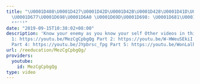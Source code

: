 ```yaml
---
title: "\U0001D408\U0001D427\U0001D42D\U0001D42B\U0001D428\U0001D41D\U0001D42E\U0001D41C\U0001D42D\U0001D422\U0001D428\U0001D427
  \U0001D677\U0001D698\U0001D6A0 \U0001D69D\U0001D698: \U0001D681\U0001D68E\U0001D69F\U0001D698\U0001D695\U0001D69E\U0001D69D\U0001D692\U0001D698\U0001D697
  ᵖᵃʳᵗ¹"
date: "2019-09-15T10:38:02+08:00"
description: 'Know your enemy as you know your self Other videos in this series: part
  1: https://youtu.be/MezCgCpbgQg Part 2: https://youtu.be/W-HWeuSEkiI Part 3: https://youtu.be/bdjY0Ino1Mo
  Part 4: https://youtu.be/JYpbrsc_fpg Part 5: https://youtu.be/WonLalhJW-o'
url: /reeducation/MezCgCpbgQg/
providers:
  youtube:
    id: MezCgCpbgQg
type: video
---
```


